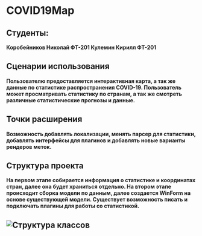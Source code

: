 # COVID19Map
## Студенты:
**Коробейников Николай ФТ-201
Кулемин Кирилл ФТ-201**
## Сценарии использования
**Пользователю предоставляется интерактивная карта, а так же данные по статистике распространения COVID-19. Пользователь может просматривать статистику по странам, а так же смотреть различные статистические прогнозы и данные.**
## Точки расширения
**Возможность добавлять локализации, менять парсер для статистики, добавлять интерфейсы для плагинов и добавлять новые варианты рендеров меток.**
## Структура проекта
**На первом этапе собирается информация о статистике и координатах стран, далее она будет храниться отдельно. На втором этапе происходит сборка модели по данным, далее создается WinForm на основе существующей модели. Существует возможность писать и подключать плагины для работы со статистикой.**
## ![Структура классов](https://github.com/hypelive/COVID19Map/edit/master/Structure.png)
